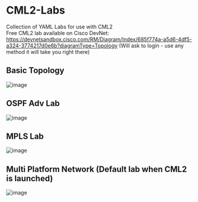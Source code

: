 # CML2-Labs
Collection of YAML Labs for use with CML2 </br>
Free CML2 lab available on Cisco DevNet: https://devnetsandbox.cisco.com/RM/Diagram/Index/685f774a-a5d6-4df5-a324-3774217d0e6b?diagramType=Topology (Will ask to login - use any method it will take you right there)
## Basic Topology
![image](https://user-images.githubusercontent.com/5439192/114325390-cf5de880-9b27-11eb-8774-1433cfc80734.png)
## OSPF Adv Lab
![image](https://user-images.githubusercontent.com/5439192/114325424-003e1d80-9b28-11eb-9f69-5b1f44002ad7.png)
## MPLS Lab
![image](https://user-images.githubusercontent.com/5439192/114325547-8f4b3580-9b28-11eb-8763-6259bb5ee070.png)
## Multi Platform Network (Default lab when CML2 is launched)
![image](https://user-images.githubusercontent.com/5439192/114325563-a68a2300-9b28-11eb-96bb-dfeea4053bdd.png)


